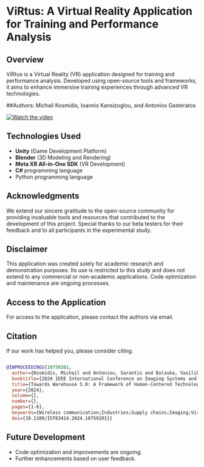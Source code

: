 # ViRtus: A Virtual Reality Application for Training and Performance Analysis

## Overview

ViRtus is a Virtual Reality (VR) application designed for training and performance analysis. Developed using open-source tools and frameworks, it aims to enhance immersive training experiences through advanced VR technologies.

##Authors: Michail Kosmidis, Ioannis Kansizoglou, and Antonios Gasteratos

[![Watch the video](https://img.youtube.com/vi/ec9R-HtQj-c/0.jpg)](https://www.youtube.com/watch?v=ec9R-HtQj-c)

## Technologies Used

- **Unity** (Game Development Platform)
- **Blender** (3D Modeling and Rendering)
- **Meta XR All-in-One SDK** (VR Development)
- **C#** programming language
- Python programming language

## Acknowledgments

We extend our sincere gratitude to the open-source community for providing invaluable tools and resources that contributed to the development of this project. Special thanks to our beta testers for their feedback and to all participants in the experimental study.

## Disclaimer

This application was created solely for academic research and demonstration purposes. Its use is restricted to this study and does not extend to any commercial or non-academic applications. Code optimization and maintenance are ongoing processes.

## Access to the Application

For access to the application, please contact the authors via email.

## Citation

If our work has helped you, please consider citing:

```bibtex

@INPROCEEDINGS{10759201,
  author={Kosmidis, Michail and Antoniou, Sarantis and Balaska, Vasiliki and Kansizoglou, Ioannis and Gasteratos, Antonios},
  booktitle={2024 IEEE International Conference on Imaging Systems and Techniques (IST)}, 
  title={Towards Warehouse 5.0: A Framework of Human-Centered Technologies}, 
  year={2024},
  volume={},
  number={},
  pages={1-6},
  keywords={Wireless communication;Industries;Supply chains;Imaging;Virtual reality;Industrial robots;Telecommunications;Personnel;Low latency communication;Fifth Industrial Revolution;Augmented Reality;Virtual Reality;5G technology;Warehouse 5.0;vertical industries},
  doi={10.1109/IST63414.2024.10759201}}

```


## Future Development

- Code optimization and improvements are ongoing.
- Further enhancements based on user feedback.
